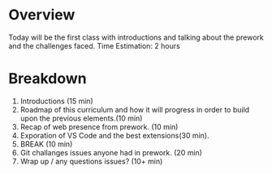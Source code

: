 # Overview

Today will be the first class with introductions and talking about the prework and the challenges faced.
Time Estimation: 2 hours

# Breakdown

1.  Introductions (15 min)
2.  Roadmap of this curriculum and how it will progress in order to build upon the previous elements.(10 min)
3.  Recap of web presence from prework. (10 min)
4.  Exporation of VS Code and the best extensions(30 min).
5.  BREAK (10 min)
6.  Git challanges issues anyone had in prework. (20 min)
7.  Wrap up / any questions issues? (10+ min)
